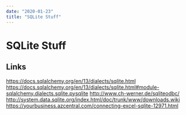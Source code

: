 ```yaml
---
date: "2020-01-23"
title: "SQLite Stuff"
---
```


<!-- markdownlint-disable MD025 -->
# SQLite Stuff
<!-- markdownlint-enable MD025 -->

## Links

<!-- markdownlint-disable MD034 -->
https://docs.sqlalchemy.org/en/13/dialects/sqlite.html
https://docs.sqlalchemy.org/en/13/dialects/sqlite.html#module-sqlalchemy.dialects.sqlite.pysqlite
http://www.ch-werner.de/sqliteodbc/
http://system.data.sqlite.org/index.html/doc/trunk/www/downloads.wiki
https://yourbusiness.azcentral.com/connecting-excel-sqlite-12971.html
